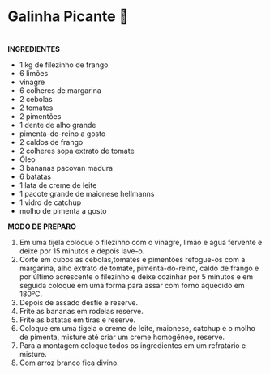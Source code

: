 # Galinha Picante :chicken:

#

**INGREDIENTES**

* 1 kg de filezinho de frango
* 6 limões
* vinagre
* 6 colheres de margarina
* 2 cebolas
* 2 tomates
* 2 pimentões
* 1 dente de alho grande
* pimenta-do-reino a gosto
* 2 caldos de frango
* 2 colheres sopa extrato de tomate
* Óleo
* 3 bananas pacovan madura
* 6 batatas
* 1 lata de creme de leite
* 1 pacote grande de maionese hellmanns
* 1 vidro de catchup
* molho de pimenta a gosto

**MODO DE PREPARO**

1. Em uma tijela coloque o filezinho com o vinagre, limão e água fervente e deixe por 15 minutos e depois lave-o.
2. Corte em cubos as cebolas,tomates e pimentões refogue-os com a margarina, alho extrato de tomate, pimenta-do-reino, caldo de frango e por último acrescente o filezinho e deixe cozinhar por 5 minutos e em seguida coloque em uma forma para assar com forno aquecido em 180ºC.
3. Depois de assado desfie e reserve.
4. Frite as bananas em rodelas reserve.
5. Frite as batatas em tiras e reserve.
6. Coloque em uma tigela o creme de leite, maionese, catchup e o molho de pimenta, misture até criar um creme homogêneo, reserve.
7. Para a montagem coloque todos os ingredientes em um refratário e misture.
8. Com arroz branco fica divino.
